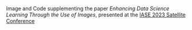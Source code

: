 Image and Code supplementing the paper *Enhancing Data Science Learning Through the Use of Images*, presented at the [IASE 2023 Satellite Conference](https://iase2023satellite.github.io/)
